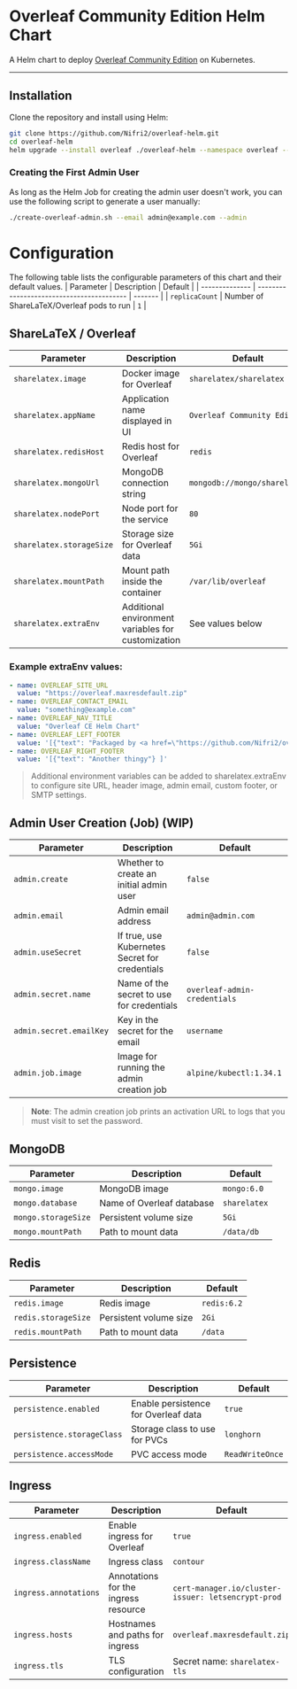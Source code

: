 # Overleaf Community Edition Helm Chart

A Helm chart to deploy [Overleaf Community Edition](https://github.com/overleaf/overleaf) on Kubernetes.

---


## Installation

Clone the repository and install using Helm:

```bash
git clone https://github.com/Nifri2/overleaf-helm.git
cd overleaf-helm
helm upgrade --install overleaf ./overleaf-helm --namespace overleaf --create-namespace
```


### Creating the First Admin User

As long as the Helm Job for creating the admin user doesn't work, you can use the following script to generate a user manually:

```bash
./create-overleaf-admin.sh --email admin@example.com --admin
```


# Configuration
The following table lists the configurable parameters of this chart and their default values.
| Parameter      | Description                               | Default |
| -------------- | ----------------------------------------- | ------- |
| `replicaCount` | Number of ShareLaTeX/Overleaf pods to run | `1`     |


## ShareLaTeX / Overleaf
| Parameter                | Description                                        | Default                      |
| ------------------------ | -------------------------------------------------- | ---------------------------- |
| `sharelatex.image`       | Docker image for Overleaf                          | `sharelatex/sharelatex`      |
| `sharelatex.appName`     | Application name displayed in UI                   | `Overleaf Community Edition` |
| `sharelatex.redisHost`   | Redis host for Overleaf                            | `redis`                      |
| `sharelatex.mongoUrl`    | MongoDB connection string                          | `mongodb://mongo/sharelatex` |
| `sharelatex.nodePort`    | Node port for the service                          | `80`                         |
| `sharelatex.storageSize` | Storage size for Overleaf data                     | `5Gi`                        |
| `sharelatex.mountPath`   | Mount path inside the container                    | `/var/lib/overleaf`          |
| `sharelatex.extraEnv`    | Additional environment variables for customization | See values below             |

### Example extraEnv values:
```yaml
- name: OVERLEAF_SITE_URL
  value: "https://overleaf.maxresdefault.zip"
- name: OVERLEAF_CONTACT_EMAIL
  value: "something@example.com"
- name: OVERLEAF_NAV_TITLE
  value: "Overleaf CE Helm Chart"
- name: OVERLEAF_LEFT_FOOTER
  value: '[{"text": "Packaged by <a href=\"https://github.com/Nifri2/overleaf-helm\">Nifri</a>"} ]'
- name: OVERLEAF_RIGHT_FOOTER
  value: '[{"text": "Another thingy"} ]'
```
> Additional environment variables can be added to sharelatex.extraEnv to configure site URL, header image, admin email, custom footer, or SMTP settings.


## Admin User Creation (Job) (WIP)
| Parameter               | Description                                    | Default                      |
| ----------------------- | ---------------------------------------------- | ---------------------------- |
| `admin.create`          | Whether to create an initial admin user        | `false`                      |
| `admin.email`           | Admin email address                            | `admin@admin.com`            |
| `admin.useSecret`       | If true, use Kubernetes Secret for credentials | `false`                      |
| `admin.secret.name`     | Name of the secret to use for credentials      | `overleaf-admin-credentials` |
| `admin.secret.emailKey` | Key in the secret for the email                | `username`                   |
| `admin.job.image`       | Image for running the admin creation job       | `alpine/kubectl:1.34.1`      |

> **Note**: The admin creation job prints an activation URL to logs that you must visit to set the password.

## MongoDB
| Parameter           | Description               | Default      |
| ------------------- | ------------------------- | ------------ |
| `mongo.image`       | MongoDB image             | `mongo:6.0`  |
| `mongo.database`    | Name of Overleaf database | `sharelatex` |
| `mongo.storageSize` | Persistent volume size    | `5Gi`        |
| `mongo.mountPath`   | Path to mount data        | `/data/db`   |

## Redis
| Parameter           | Description            | Default     |
| ------------------- | ---------------------- | ----------- |
| `redis.image`       | Redis image            | `redis:6.2` |
| `redis.storageSize` | Persistent volume size | `2Gi`       |
| `redis.mountPath`   | Path to mount data     | `/data`     |

## Persistence
| Parameter                  | Description                          | Default         |
| -------------------------- | ------------------------------------ | --------------- |
| `persistence.enabled`      | Enable persistence for Overleaf data | `true`          |
| `persistence.storageClass` | Storage class to use for PVCs        | `longhorn`      |
| `persistence.accessMode`   | PVC access mode                      | `ReadWriteOnce` |

## Ingress
| Parameter             | Description                          | Default                                            |
| --------------------- | ------------------------------------ | -------------------------------------------------- |
| `ingress.enabled`     | Enable ingress for Overleaf          | `true`                                             |
| `ingress.className`   | Ingress class                        | `contour`                                          |
| `ingress.annotations` | Annotations for the ingress resource | `cert-manager.io/cluster-issuer: letsencrypt-prod` |
| `ingress.hosts`       | Hostnames and paths for ingress      | `overleaf.maxresdefault.zip`                       |
| `ingress.tls`         | TLS configuration                    | Secret name: `sharelatex-tls`                      |
